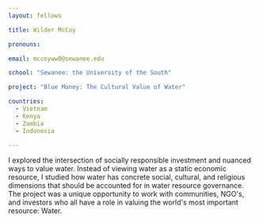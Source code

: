 ```yaml
---
layout: fellows

title: Wilder McCoy

pronouns: 

email: mccoyww0@sewanee.edu

school: "Sewanee: the University of the South"

project: "Blue Money: The Cultural Value of Water"

countries:
  - Vietnam
  - Kenya
  - Zambia
  - Indonesia

---
```


I explored the intersection of socially responsible investment and nuanced ways to value water. Instead of viewing water as a static economic resource, I studied how water has concrete social, cultural, and religious dimensions that should be accounted for in water resource governance. The project was a unique opportunity to work with communities, NGO's, and investors who all have a role in valuing the world's most important resource: Water.
